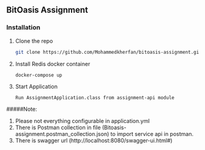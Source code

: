 

## BitOasis Assignment

### Installation

1. Clone the repo
   ```sh
   git clone https://github.com/Mohammedkherfan/bitoasis-assignment.git
   ```
2. Install Redis docker container
   ```
   docker-compose up
   ```
3. Start Application
   ```
   Run AssignmentApplication.class from assignment-api module
   ```

#####Note:
1. Please not everything configurable in application.yml
2. There is Postman collection in file (Bitoasis-assignment.postman_collection.json) to import service api in postman.
3. There is swagger url (http://localhost:8080/swagger-ui.html#)

